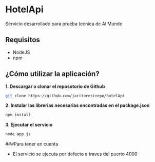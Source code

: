 # HotelApi
Servicio desarrollado para prueba tecnica de Al Mundo

## Requisitos
* NodeJS
* npm

## ¿Cómo utilizar la aplicación?</h2>
**1. Descargar o clonar el reposotorio de Github**

```bash
git clone https://github.com/jaritorestrepo/hotelApi
```

**2. Instalar las librerias necesarias encontradas en el package.json**

```bash
npm install
```

**3. Ejecutar el servicio**

```bash
node app.js
```

###Para tener en cuenta
* El servicio se ejecuta por defecto a traves del puerto 4000
